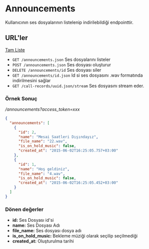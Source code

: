 # Announcements

Kullanıcının ses dosyalarının listelenip indirilebildiği endpointtir.

## URL'ler

[Tam Liste](http://api.bulutfon.com/docs#!/Announcements)

* `GET /announcements.json` Ses dosyalarını listeler
* `POST /announcements.json` Ses dosyası oluşturur
* `DELETE /announcements/id` Ses dosyası siler
* `GET /announcements/id.json` Id si ses dosyasını .wav formatında indirilmesini sağlar
* `GET /call-records/uuid.json/stream` Ses dosyasını stream eder.

### Örnek Sonuç

*/announcements?access_token=xxx*

```json
{
  "announcements": [
    {
      "id": 2,
      "name": "Mesai Saatleri Dışındayız",
      "file_name": "22.wav",
      "is_on_hold_music": false,
      "created_at": "2015-06-02T16:25:05.757+03:00"
    },
    {
      "id": 1,
      "name": "Hoş geldiniz",
      "file_name": "4.wav",
      "is_on_hold_music": false,
      "created_at": "2015-06-02T16:25:05.452+03:00"
    }
  ]
}
```


### Dönen değerler

* **id:** Ses Dosyası id'si
* **name:** Ses Dosyası Adı
* **file_name:** Ses dosyası dosya adı
* **is_on_hold_music:** Bekleme müziği olarak seçilip seçilmediği
* **created_at:** Oluşturulma tarihi
